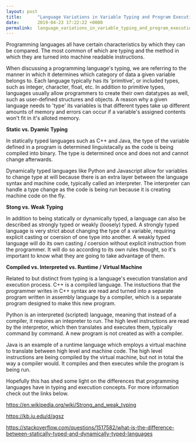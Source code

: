 ```yaml
---
layout: post
title:      "Language Variations in Variable Typing and Program Execution"
date:       2019-04-23 17:22:22 +0000
permalink:  language_variations_in_variable_typing_and_program_execution
---
```



Programming languages all have certain characteristics by which they can be compared. The most common of which are typing and the method in which they are turned into machine readable instructions. 

When discussing a programming language's typing, we are referring to the manner in which it determines which category of data a given variable belongs to. Each language typically has its 'primitive', or included types, such as integer, character, float, etc. In addition to primitive types, languages usually allow programmers to create their own datatypes as well, such as user-defined structures and objects. A reason why a given language needs to 'type' its variables is that different types take up different amounts of memory and errors can occur if a variable's assigned contents won't fit in it's alloted memory. 


**Static vs. Dyamic Typing**

In statically typed languages such as C++ and Java, the type of the variable defined in a program is determined linguistacally as the code is being compiled into binary. The type is determined once and does not and cannot change afterwards.  

Dynamically typed languages like Python and Javascript allow for variables to change type at will because there is an extra layer between the language syntax and machine code, typically called an interpreter. The interpreter can handle a type change as the code is being run because it is creating machine code on the fly. 


**Stong vs. Weak Typing**

In addition to being statically or dynamically typed, a language can also be described as strongly typed or weakly (loosely) typed. A strongly typed language is very strict about changing the type of a variable, requiring explicit casting or coersion of one type into another. A weakly typed language will do its own casting / coersion without explicit instruction from the programmer. It will do so according to its own rules thought, so it's important to know what they are going to take advantage of them.



**Compiled vs. Interpreted vs. Runtime / Virtual Machine**

Related to but distinct from typing is a language's execution translation and execution process. C++ is a compiled language. The instuctions that the programmer writes in C++ syntax are read and turned into a separate program written in assembly language by a compiler, which is a separate program designed to make this new program. 

Python is an interpreted (scripted) language, meaning that instead of a compiler, it requires an intepreter to run. The high level instructions are read by the interpretor, which then translates and executes them, typically command by command. A new program is not created as with a compiler.

Java is an example of a runtime language which employs a virtual machine to translate between high level and machine code. The high level instructions are being compiled by the virtual machine, but not in total the way a compiler would. It compiles and then executes while the program is being run.

Hopefully this has shed some light on the differences that programming languages have in typing and execution concepts. For more information check out the links below.

https://en.wikipedia.org/wiki/Strong_and_weak_typing

https://kb.iu.edu/d/agsz

https://stackoverflow.com/questions/1517582/what-is-the-difference-between-statically-typed-and-dynamically-typed-languages
